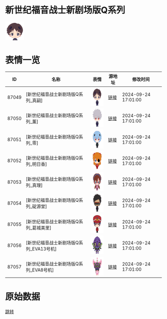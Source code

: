 # 新世纪福音战士新剧场版Q系列

<img src="./cover.png" height="60" alt="cover" />

# 表情一览

|ID|名称|表情|源地址|修改时间|
|----|----|----|----|----|
|87049|[新世纪福音战士新剧场版Q系列_真嗣]|<img src="./pic/087049_%5B新世纪福音战士新剧场版Q系列_真嗣%5D.png" height="60" alt="真嗣"/>|[链接](https://i0.hdslb.com/bfs/garb/45ccc2088193c10e27037cbdd728917f315c26a6.png)|2024-09-24 17:01:00|
|87050|[新世纪福音战士新剧场版Q系列_薰]|<img src="./pic/087050_%5B新世纪福音战士新剧场版Q系列_薰%5D.png" height="60" alt="薰"/>|[链接](https://i0.hdslb.com/bfs/garb/3ed528609fa274ea906a2b49f8f444f8395f6420.png)|2024-09-24 17:01:00|
|87051|[新世纪福音战士新剧场版Q系列_零]|<img src="./pic/087051_%5B新世纪福音战士新剧场版Q系列_零%5D.png" height="60" alt="零"/>|[链接](https://i0.hdslb.com/bfs/garb/9f91e1ef037aeedc949904ec61cb6c38b0e04bda.png)|2024-09-24 17:01:00|
|87052|[新世纪福音战士新剧场版Q系列_明日香]|<img src="./pic/087052_%5B新世纪福音战士新剧场版Q系列_明日香%5D.png" height="60" alt="明日香"/>|[链接](https://i0.hdslb.com/bfs/garb/c0930a20938602b741176c1ccfb308b472b4f57e.png)|2024-09-24 17:01:00|
|87053|[新世纪福音战士新剧场版Q系列_真理]|<img src="./pic/087053_%5B新世纪福音战士新剧场版Q系列_真理%5D.png" height="60" alt="真理"/>|[链接](https://i0.hdslb.com/bfs/garb/8306117beb4fbe0dbbb7274025e935286ef226ab.png)|2024-09-24 17:01:00|
|87054|[新世纪福音战士新剧场版Q系列_碇源堂]|<img src="./pic/087054_%5B新世纪福音战士新剧场版Q系列_碇源堂%5D.png" height="60" alt="碇源堂"/>|[链接](https://i0.hdslb.com/bfs/garb/2464eded400f65d3215b5eacb274c56d79c3f86a.png)|2024-09-24 17:01:00|
|87055|[新世纪福音战士新剧场版Q系列_葛城美里]|<img src="./pic/087055_%5B新世纪福音战士新剧场版Q系列_葛城美里%5D.png" height="60" alt="葛城美里"/>|[链接](https://i0.hdslb.com/bfs/garb/a642c52bb02a279159b80b5f507aa7e80c79f764.png)|2024-09-24 17:01:00|
|87056|[新世纪福音战士新剧场版Q系列_EVA13号机]|<img src="./pic/087056_%5B新世纪福音战士新剧场版Q系列_EVA13号机%5D.png" height="60" alt="EVA13号机"/>|[链接](https://i0.hdslb.com/bfs/garb/7de37a856836bdb42c209aace4e06a84d2b4c47c.png)|2024-09-24 17:01:00|
|87057|[新世纪福音战士新剧场版Q系列_EVA8号机]|<img src="./pic/087057_%5B新世纪福音战士新剧场版Q系列_EVA8号机%5D.png" height="60" alt="EVA8号机"/>|[链接](https://i0.hdslb.com/bfs/garb/89a42e0a1b8095d1b61368f003201e2478a6c82d.png)|2024-09-24 17:01:00|

# 原始数据

[跳转](./raw.json)

